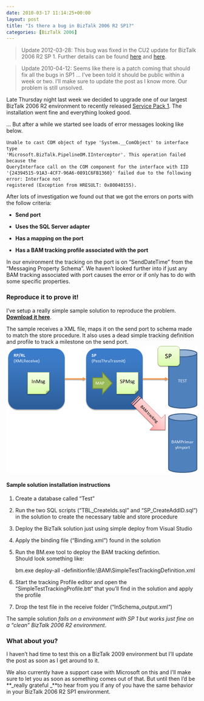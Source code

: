 ```yaml
---
date: 2010-03-17 11:14:25+00:00
layout: post
title: "Is there a bug in BizTalk 2006 R2 SP1?"
categories: [BizTalk 2006]
---
```



> Update 2012-03-28: This bug was fixed in the CU2 update for BizTalk 2006 R2 SP 1. Further details can be found [here](http://support.microsoft.com/kb/2211420) and [here](http://support.microsoft.com/kb/983185). 


> Update 2010-04-12: Seems like there is a patch coming that should fix all the bugs in SP1 … I’ve been told it should be public within a week or two. I’ll make sure to update the post as I know more. Our problem is still unsolved.

Late Thursday night last week we decided to upgrade one of our largest BizTalk 2006 R2 environment to recently released [Service Pack 1](http://msdn.microsoft.com/en-us/library/ee532481(BTS.20).aspx). The installation went fine and everything looked good.

… But after a while we started see loads of error messages looking like below.

    Unable to cast COM object of type 'System.__ComObject' to interface type
    'Microsoft.BizTalk.PipelineOM.IInterceptor'. This operation failed because the
    QueryInterface call on the COM component for the interface with IID
    '{24394515-91A3-4CF7-96A6-0891C6FB1360}' failed due to the following error: Interface not
    registered (Exception from HRESULT: 0x80040155).

After lots of investigation we found out that we got the errors on ports with the follow criteria:
  

- **Send port**
   
- **Uses the SQL Server adapter**
   
- **Has a mapping on the port**
   
- **Has a BAM tracking profile associated with the port**
 
In our environment the tracking on the port is on “SendDateTime” from the “Messaging Property Schema”. We haven’t looked further into if just any BAM tracking associated with port causes the error or if only has to do with some specific properties. 

### Reproduce it to prove it!

I’ve setup a really simple sample solution to reproduce the problem. [**Download it here**](http://www.richardhallgren.com/blogfiles/SP1Issue.zip).

The sample receives a XML file, maps it on the send port to schema made to match the store procedure. It also uses a dead simple tracking definition and profile to track a milestone on the send port.[![image](../assets/2010/03/image_thumb.png)](../assets/2010/03/image.png)

#### Sample solution installation instructions


1. Create a database called “Test”

2. Run the two SQL scripts (“TBL_CreateIds.sql” and “SP_CreateAddID.sql”) in the solution to create the necessary table and store procedure

3. Deploy the BizTalk solution just using simple deploy from Visual Studio

4. Apply the binding file (“Binding.xml”) found in the solution

5. Run the BM.exe tool to deploy the BAM tracking defintion.          
Should look something like:

    bm.exe deploy-all -definitionfile:<the path to the solution>\BAM\SimpleTestTrackingDefinition.xml

6. Start the tracking Profile editor and open the “SimpleTestTrackingProfile.btt“ that you’ll find in the solution and apply the profile

7. Drop the test file in the receive folder (“InSchema_output.xml”)

The sample solution _fails on a environment with SP 1 but works just fine on a “clean” BizTalk 2006 R2 environment_.

### What about you?

I haven’t had time to test this on a BizTalk 2009 environment but I’ll update the post as soon as I get around to it.

We also currently have a support case with Microsoft on this and I’ll make sure to let you as soon as something comes out of that. But until then I’d be **_really grateful _**to hear from you if any of you have the same behavior in your BizTalk 2006 R2 SP1 environment.
